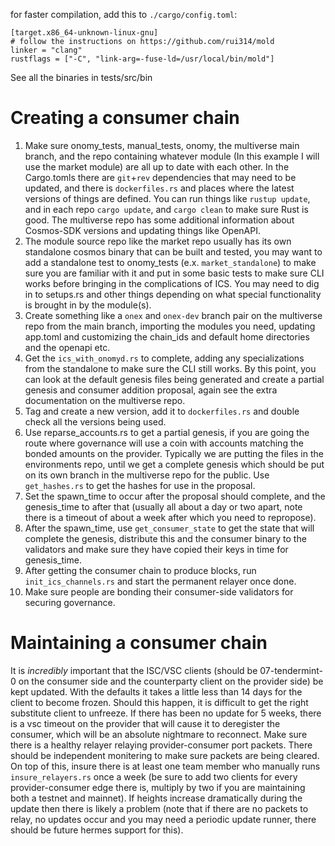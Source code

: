 
for faster compilation, add this to `./cargo/config.toml`:
```
[target.x86_64-unknown-linux-gnu]
# follow the instructions on https://github.com/rui314/mold
linker = "clang"
rustflags = ["-C", "link-arg=-fuse-ld=/usr/local/bin/mold"]
```

See all the binaries in tests/src/bin

# Creating a consumer chain

1. Make sure onomy_tests, manual_tests, onomy, the multiverse main branch, and the repo containing whatever module (In this example I will use the market module) are all up to date with each other. In the Cargo.tomls there are `git`+`rev` dependencies that may need to be updated, and there is `dockerfiles.rs` and places where the latest versions of things are defined. You can run things like `rustup update`, and in each repo `cargo update`, and `cargo clean` to make sure Rust is good. The multiverse repo has some additional information about Cosmos-SDK versions and updating things like OpenAPI.
2. The module source repo like the market repo usually has its own standalone cosmos binary that can be built and tested, you may want to add a standalone test to onomy_tests (e.x. `market_standalone`) to make sure you are familiar with it and put in some basic tests to make sure CLI works before bringing in the complications of ICS. You may need to dig in to setups.rs and other things depending on what special functionality is brought in by the module(s).
3. Create something like a `onex` and `onex-dev` branch pair on the multiverse repo from the main branch, importing the modules you need, updating app.toml and customizing the chain_ids and default home directories and the openapi etc.
4. Get the `ics_with_onomyd.rs` to complete, adding any specializations from the standalone to make sure the CLI still works. By this point, you can look at the default genesis files being generated and create a partial genesis and consumer addition proposal, again see the extra documentation on the multiverse repo.
5. Tag and create a new version, add it to `dockerfiles.rs` and double check all the versions being used.
6. Use reparse_accounts.rs to get a partial genesis, if you are going the route where governance will use a coin with accounts matching the bonded amounts on the provider. Typically we are putting the files in the environments repo, until we get a complete genesis which should be put on its own branch in the multiverse repo for the public. Use `get_hashes.rs` to get the hashes for use in the proposal.
7. Set the spawn_time to occur after the proposal should complete, and the genesis_time to after that (usually all about a day or two apart, note there is a timeout of about a week after which you need to repropose).
8. After the spawn_time, use `get_consumer_state` to get the state that will complete the genesis, distribute this and the consumer binary to the validators and make sure they have copied their keys in time for genesis_time.
9. After getting the consumer chain to produce blocks, run `init_ics_channels.rs` and start the permanent relayer once done.
10. Make sure people are bonding their consumer-side validators for securing governance.

# Maintaining a consumer chain

It is _incredibly_ important that the ISC/VSC clients (should be 07-tendermint-0 on the consumer side and the counterparty client on the provider side) be kept updated. With the defaults it takes a little less than 14 days for the client to become frozen. Should this happen, it is difficult to get the right substitute client to unfreeze. If there has been no update for 5 weeks, there is a vsc timeout on the provider that will cause it to deregister the consumer, which will be an absolute nightmare to reconnect.
Make sure there is a healthy relayer relaying provider-consumer port packets. There should be independent monitering to make sure packets are being cleared. On top of this, insure there is at least one team member who manually runs `insure_relayers.rs` once a week (be sure to add two clients for every provider-consumer edge there is, multiply by two if you are maintaining both a testnet and mainnet). If heights increase dramatically during the update then there is likely a problem (note that if there are no packets to relay, no updates occur and you may need a periodic update runner, there should be future hermes support for this).
